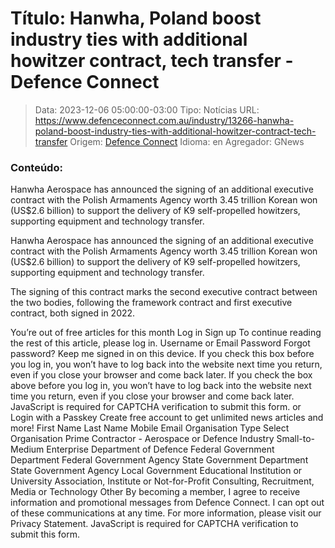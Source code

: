 # Título: Hanwha, Poland boost industry ties with additional howitzer contract, tech transfer - Defence Connect

>Data: 2023-12-06 05:00:00-03:00
>Tipo: Notícias
>URL: https://www.defenceconnect.com.au/industry/13266-hanwha-poland-boost-industry-ties-with-additional-howitzer-contract-tech-transfer
>Origem: [Defence Connect](https://www.defenceconnect.com.au)
>Idioma: en
>Agregador: GNews

### Conteúdo:

Hanwha Aerospace has announced the signing of an additional executive contract with the Polish Armaments Agency worth 3.45 trillion Korean won (US$2.6 billion) to support the delivery of K9 self-propelled howitzers, supporting equipment and technology transfer.

Hanwha Aerospace has announced the signing of an additional executive contract with the Polish Armaments Agency worth 3.45 trillion Korean won (US$2.6 billion) to support the delivery of K9 self-propelled howitzers, supporting equipment and technology transfer.

The signing of this contract marks the second executive contract between the two bodies, following the framework contract and first executive contract, both signed in 2022.

You’re out of free articles for this month Log in Sign up To continue reading the rest of this article, please log in. Username or Email Password Forgot password? Keep me signed in on this device. If you check this box before you log in, you won’t have to log back into the website next time you return, even if you close your browser and come back later. If you check the box above before you log in, you won’t have to log back into the website next time you return, even if you close your browser and come back later. JavaScript is required for CAPTCHA verification to submit this form. or Login with a Passkey Create free account to get unlimited news articles and more! First Name Last Name Mobile Email Organisation Type Select Organisation Prime Contractor - Aerospace or Defence Industry Small-to-Medium Enterprise Department of Defence Federal Government Department Federal Government Agency State Government Department State Government Agency Local Government Educational Institution or University Association, Institute or Not-for-Profit Consulting, Recruitment, Media or Technology Other By becoming a member, I agree to receive information and promotional messages from Defence Connect. I can opt out of these communications at any time. For more information, please visit our Privacy Statement. JavaScript is required for CAPTCHA verification to submit this form.
